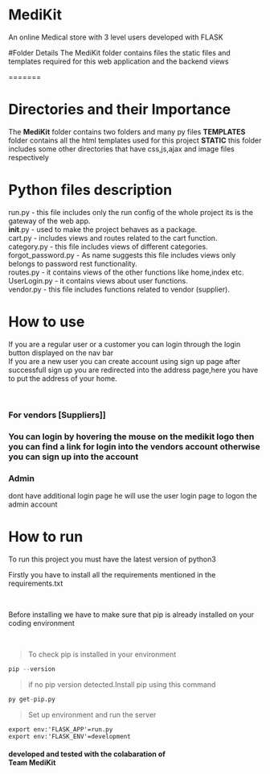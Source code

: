 # MediKit
An online Medical store with 3 level users developed with FLASK

#Folder Details
The MediKit folder contains files the static files and templates required for this web application and the backend views

=======
<h1>Directories and their Importance</h1>
The <b>MediKit</b> folder contains two folders and many py files 
<b>TEMPLATES</b> folder contains all the html templates used for this project
<b>STATIC</b> this folder includes some other directories that have css,js,ajax and image files respectively

<h1>Python files description</h1>

run.py  - this file includes only the run config of the whole project its is the gateway of the web app.<br>
__init__.py - used to make the project behaves as a package.<br>
cart.py - includes views and routes related to the cart function.<br>
category.py - this file includes views of different categories.<br>
forgot_password.py  - As name suggests this file includes views only belongs to password rest functionality.<br>
routes.py - it contains views of the other functions like home,index etc.<br>
UserLogin.py  - it contains views about user functions.<br>
vendor.py - this file includes functions related to vendor (supplier).<br>

<h1>How to use </h1>
 <p>If you are a regular user or a customer you can login through the login button displayed on the nav bar<br>
  If you are a new user you can create account using sign up page after successfull sign up you are redirected into the address page,here you have to put the address of your home.</p>
  <br>
  <h3>For vendors [Suppliers]]<h3>
    You can login by hovering the mouse on the medikit logo then you can find a link for login into the vendors account otherwise you can sign up into the account<br>
<h3>Admin</h3> dont have additional login page he will use the user login page to logon the admin account


<h1>How to run</h1>
 To run this project you must have the latest version of python3
<p>Firstly you have to install all the requirements mentioned in the requirements.txt</p><br>
<p>Before installing we have to make sure that pip is already installed on your coding environment</p><br>

>To check pip is installed in your environment

```py 
pip --version 
```

>if no pip version detected.Install pip using this command

```py
py get-pip.py
```

>Set up environment and run the server

```shell
export env:'FLASK_APP'=run.py
export env:'FLASK_ENV'=development

```

<h4>developed and tested with the colabaration of
<br>Team MediKit</h4>




